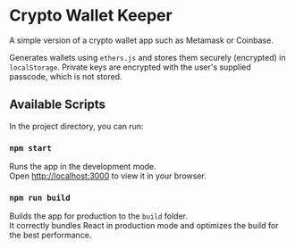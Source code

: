 # Crypto Wallet Keeper

A simple version of a crypto wallet app such as Metamask or Coinbase. 

Generates wallets using `ethers.js` and stores them securely (encrypted) in `localStorage`. Private keys are encrypted with the user's supplied passcode, which is not stored.

## Available Scripts

In the project directory, you can run:

### `npm start`

Runs the app in the development mode.\
Open [http://localhost:3000](http://localhost:3000) to view it in your browser.

### `npm run build`

Builds the app for production to the `build` folder.\
It correctly bundles React in production mode and optimizes the build for the best performance.
